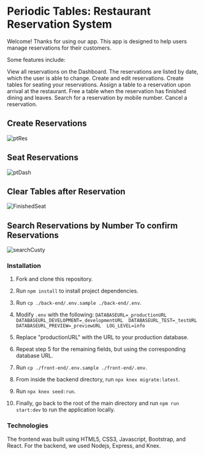 <h1>Periodic Tables: Restaurant Reservation System</h1>

Welcome! Thanks for using our app. This app is designed to help users manage reservations for their customers.

Some features include:

View all reservations on the Dashboard. The reservations are listed by date, which the user is able to change. Create and edit reservations. Create tables for seating your reservations. Assign a table to a reservation upon arrival at the restaurant. Free a table when the reservation has finished dining and leaves. Search for a reservation by mobile number. Cancel a reservation.


## Create Reservations
![ptRes](https://user-images.githubusercontent.com/78895761/141345518-a9bda8ab-6b91-4a2b-9ec9-63c36ce9d464.png)

## Seat Reservations
![ptDash](https://user-images.githubusercontent.com/78895761/141345619-79605822-be6f-45d5-a72b-04bc5e8ee834.png)

## Clear Tables after Reservation
![FinishedSeat](https://user-images.githubusercontent.com/78895761/141345668-74eb9c40-6b15-490d-ac33-d3adf413fc9b.png)

## Search Reservations by Number To confirm Reservations
![searchCusty](https://user-images.githubusercontent.com/78895761/141346004-6b57efd9-0af2-476d-bd8d-49375a829b3e.png)


<h3>Installation</h3>



1. Fork and clone this repository.
2. Run `npm install` to install project dependencies.
3. Run `cp ./back-end/.env.sample ./back-end/.env`.
4. Modify `.env` with the following:
 `DATABASEURL=_productionURL  DATABASEURL_DEVELOPMENT=_developmentURL  DATABASEURL_TEST=_testURL  DATABASEURL_PREVIEW=_previewURL  LOG_LEVEL=info`
 
5. Replace "productionURL" with the URL to your production database.
6. Repeat step 5 for the remaining fields, but using the corresponding database URL.
7. Run `cp ./front-end/.env.sample ./front-end/.env`.
8. From inside the backend directory, run `npx knex migrate:latest`.
9. Run `npx knex seed:run`.
10. Finally, go back to the root of the main directory and run `npm run start:dev` to run the application locally.





<h3>Technologies</h3>

The frontend was built using HTML5, CSS3, Javascript, Bootstrap, and React. For the backend, we used Nodejs, Express, and Knex.
